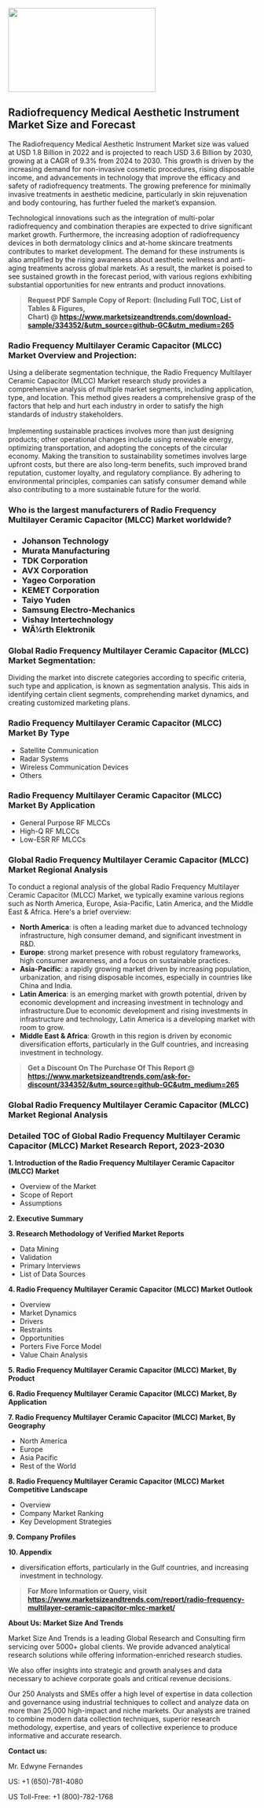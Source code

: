 <p><img class="alignnone size-medium wp-image-20088" src="https://ffe5etoiles.com/wp-content/uploads/2024/12/MST1-300x171.png" alt="" width="300" height="171" /></p><h2>Radiofrequency Medical Aesthetic Instrument Market Size and Forecast</h2><p>The Radiofrequency Medical Aesthetic Instrument Market size was valued at USD 1.8 Billion in 2022 and is projected to reach USD 3.6 Billion by 2030, growing at a CAGR of 9.3% from 2024 to 2030. This growth is driven by the increasing demand for non-invasive cosmetic procedures, rising disposable income, and advancements in technology that improve the efficacy and safety of radiofrequency treatments. The growing preference for minimally invasive treatments in aesthetic medicine, particularly in skin rejuvenation and body contouring, has further fueled the market’s expansion.</p><p>Technological innovations such as the integration of multi-polar radiofrequency and combination therapies are expected to drive significant market growth. Furthermore, the increasing adoption of radiofrequency devices in both dermatology clinics and at-home skincare treatments contributes to market development. The demand for these instruments is also amplified by the rising awareness about aesthetic wellness and anti-aging treatments across global markets. As a result, the market is poised to see sustained growth in the forecast period, with various regions exhibiting substantial opportunities for new entrants and product innovations.</p></p><blockquote id="" class=""><strong>Request PDF Sample Copy of Report: (Including Full TOC, List of Tables &amp; Figures, Chart)&nbsp;@&nbsp;<strong><a href="https://www.marketsizeandtrends.com/download-sample/334352/&utm_source=github-GC&utm_medium=265" target="_blank">https://www.marketsizeandtrends.com/download-sample/334352/&utm_source=github-GC&utm_medium=265</a></strong></strong></blockquote><h3 id="" class="">Radio Frequency Multilayer Ceramic Capacitor (MLCC) Market&nbsp;Overview and Projection:</h3><p id="" class="">Using a deliberate segmentation technique, the Radio Frequency Multilayer Ceramic Capacitor (MLCC) Market research study provides a comprehensive analysis of multiple market segments, including application, type, and location. This method gives readers a comprehensive grasp of the factors that help and hurt each industry in order to satisfy the high standards of industry stakeholders. <br /> <br />Implementing sustainable practices involves more than just designing products; other operational changes include using renewable energy, optimizing transportation, and adopting the concepts of the circular economy. Making the transition to sustainability sometimes involves large upfront costs, but there are also long-term benefits, such improved brand reputation, customer loyalty, and regulatory compliance. By adhering to environmental principles, companies can satisfy consumer demand while also contributing to a more sustainable future for the world.</p><h3 id="" class="">Who is the largest manufacturers of&nbsp;Radio Frequency Multilayer Ceramic Capacitor (MLCC) Market worldwide?</h3><h3 class=""><p><ul><li>Johanson Technology </li><li> Murata Manufacturing </li><li> TDK Corporation </li><li> AVX Corporation </li><li> Yageo Corporation </li><li> KEMET Corporation </li><li> Taiyo Yuden </li><li> Samsung Electro-Mechanics </li><li> Vishay Intertechnology </li><li> WÃ¼rth Elektronik</li></ul></p></h3><h3 id="" class="">Global&nbsp;Radio Frequency Multilayer Ceramic Capacitor (MLCC) Market Segmentation:</h3><p id="" class="">Dividing the market into discrete categories according to specific criteria, such type and application, is known as segmentation analysis. This aids in identifying certain client segments, comprehending market dynamics, and creating customized marketing plans.</p><h3 id="" class="">Radio Frequency Multilayer Ceramic Capacitor (MLCC) Market&nbsp;By Type</h3><p><p><ul><li>Satellite Communication</li><li> Radar Systems</li><li> Wireless Communication Devices</li><li> Others</p></li></ul></p></p><h3 id="" class="">Radio Frequency Multilayer Ceramic Capacitor (MLCC) Market&nbsp;By Application</h3><p class=""><p><ul><li>General Purpose RF MLCCs</li><li> High-Q RF MLCCs</li><li> Low-ESR RF MLCCs</li></ul></p></p><h3 id="" class="">Global Radio Frequency Multilayer Ceramic Capacitor (MLCC) Market Regional Analysis</h3><p id="" class="">To conduct a regional analysis of the global Radio Frequency Multilayer Ceramic Capacitor (MLCC) Market, we typically examine various regions such as North America, Europe, Asia-Pacific, Latin America, and the Middle East &amp; Africa. Here's a brief overview:</p><ul><li><strong>North America</strong>: is often a leading market due to advanced technology infrastructure, high consumer demand, and significant investment in R&amp;D.</li><li><strong>Europe</strong>: strong market presence with robust regulatory frameworks, high consumer awareness, and a focus on sustainable practices.</li><li><strong>Asia-Pacific</strong>: a rapidly growing market driven by increasing population, urbanization, and rising disposable incomes, especially in countries like China and India.</li><li><strong>Latin America</strong>: is an emerging market with growth potential, driven by economic development and increasing investment in technology and infrastructure.Due to economic development and rising investments in infrastructure and technology, Latin America is a developing market with room to grow.</li><li><strong>Middle East &amp; Africa</strong>: Growth in this region is driven by economic diversification efforts, particularly in the Gulf countries, and increasing investment in technology.</li></ul><blockquote id="" class=""><strong>Get a Discount On The Purchase Of This Report @ <strong><a href="https://www.marketsizeandtrends.com/ask-for-discount/334352/&utm_source=github-GC&utm_medium=265" target="_blank">https://www.marketsizeandtrends.com/ask-for-discount/334352/&utm_source=github-GC&utm_medium=265</a></strong></strong></blockquote><h3 id="" class="">Global Radio Frequency Multilayer Ceramic Capacitor (MLCC) Market Regional Analysis</h3><h3 id="" class="">Detailed TOC of Global Radio Frequency Multilayer Ceramic Capacitor (MLCC) Market Research Report, 2023-2030</h3><p id="" class=""><strong>1. Introduction of the Radio Frequency Multilayer Ceramic Capacitor (MLCC) Market</strong></p><ul><li>Overview of the Market</li><li>Scope of Report</li><li>Assumptions</li></ul><p id="" class=""><strong>2. Executive Summary</strong></p><p id="" class=""><strong>3. Research Methodology of Verified Market Reports</strong></p><ul><li>Data Mining</li><li>Validation</li><li>Primary Interviews</li><li>List of Data Sources</li></ul><p id="" class=""><strong>4. Radio Frequency Multilayer Ceramic Capacitor (MLCC) Market Outlook</strong></p><ul><li>Overview</li><li>Market Dynamics</li><li>Drivers</li><li>Restraints</li><li>Opportunities</li><li>Porters Five Force Model</li><li>Value Chain Analysis</li></ul><p id="" class=""><strong>5. Radio Frequency Multilayer Ceramic Capacitor (MLCC) Market, By Product</strong></p><p id="" class=""><strong>6. Radio Frequency Multilayer Ceramic Capacitor (MLCC) Market, By Application</strong></p><p id="" class=""><strong>7. Radio Frequency Multilayer Ceramic Capacitor (MLCC) Market, By Geography</strong></p><ul><li>North America</li><li>Europe</li><li>Asia Pacific</li><li>Rest of the World</li></ul><p id="" class=""><strong>8. Radio Frequency Multilayer Ceramic Capacitor (MLCC) Market Competitive Landscape</strong></p><ul><li>Overview</li><li>Company Market Ranking</li><li>Key Development Strategies</li></ul><p id="" class=""><strong>9. Company Profiles</strong></p><p id="" class=""><strong>10. Appendix</strong></p><ul><li>diversification efforts, particularly in the Gulf countries, and increasing investment in technology.</li></ul><blockquote id="" class=""><strong>For More Information or Query, visit <strong><strong><a href="https://www.marketsizeandtrends.com/report/radio-frequency-multilayer-ceramic-capacitor-mlcc-market/" target="_blank">https://www.marketsizeandtrends.com/report/radio-frequency-multilayer-ceramic-capacitor-mlcc-market/</a></strong></strong></strong></blockquote><p id="" class=""><strong>About Us: Market Size And Trends</strong></p><p id="" class="">Market Size And Trends is a leading Global Research and Consulting firm servicing over 5000+ global clients. We provide advanced analytical research solutions while offering information-enriched research studies.</p><p id="" class="">We also offer insights into strategic and growth analyses and data necessary to achieve corporate goals and critical revenue decisions.</p><p id="" class="">Our 250 Analysts and SMEs offer a high level of expertise in data collection and governance using industrial techniques to collect and analyze data on more than 25,000 high-impact and niche markets. Our analysts are trained to combine modern data collection techniques, superior research methodology, expertise, and years of collective experience to produce informative and accurate research.</p><p id="" class=""><strong>Contact us:</strong></p><p id="" class="">Mr. Edwyne Fernandes</p><p id="" class="">US: +1 (650)-781-4080</p><p id="" class="">US Toll-Free: +1 (800)-782-1768</p>
